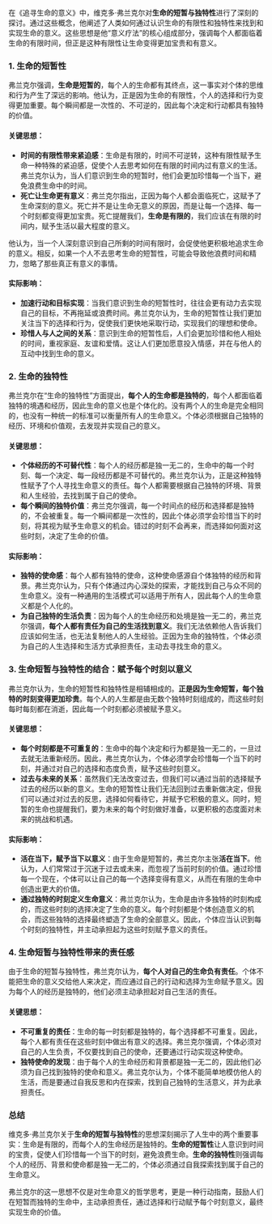 在《追寻生命的意义》中，维克多·弗兰克尔对**生命的短暂与独特性**进行了深刻的探讨。通过这些概念，他阐述了人类如何通过认识生命的有限性和独特性来找到和实现生命的意义。这些思想是他“意义疗法”的核心组成部分，强调每个人都面临着生命的有限时间，但正是这种有限性让生命变得更加宝贵和有意义。

### 1. **生命的短暂性**

弗兰克尔强调，**生命是短暂的**，每个人的生命都有其终点，这一事实对个体的思维和行为产生了深远的影响。他认为，正是因为生命的有限性，个人的选择和行为变得更加重要。每个瞬间都是一次性的、不可逆的，因此每个决定和行动都具有独特的价值。

#### 关键思想：
- **时间的有限性带来紧迫感**：生命是有限的，时间不可逆转，这种有限性赋予生命一种特殊的紧迫感，促使个人去思考如何在有限的时间内过有意义的生活。弗兰克尔认为，当人们意识到生命的短暂时，他们会更加珍惜每一个当下，避免浪费生命中的时间。
- **死亡让生命更有意义**：弗兰克尔指出，正因为每个人都会面临死亡，这赋予了生命深刻的意义。死亡并不是让生命无意义的原因，而是让每一个选择、每一个时刻都变得更加宝贵。死亡提醒我们，**生命是有限的**，我们应该在有限的时间内，赋予生活以最大程度的意义。

他认为，当一个人深刻意识到自己所剩的时间有限时，会促使他更积极地追求生命的意义。相反，如果一个人不去思考生命的短暂性，可能会导致他浪费时间和精力，忽略了那些真正有意义的事情。

#### 实际影响：
- **加速行动和目标实现**：当我们意识到生命的短暂性时，往往会更有动力去实现自己的目标，不再拖延或浪费时间。弗兰克尔认为，生命的短暂性让我们更加关注当下的选择和行为，促使我们更快地采取行动，实现我们的理想和使命。
- **珍惜人与人之间的关系**：意识到生命的短暂性后，人们会更加珍惜和他人相处的时间，重视家庭、友谊和爱情。这让人们更加愿意投入情感，并在与他人的互动中找到生命的意义。

### 2. **生命的独特性**

弗兰克尔在“生命的独特性”方面提出，**每个人的生命都是独特的**，每个人都面临着独特的境遇和经历，因此生命的意义也是个体化的。没有两个人的生命是完全相同的，也没有一种统一的标准可以衡量所有人的生命意义。个体必须根据自己独特的经历、环境和价值观，去发现并实现自己的意义。

#### 关键思想：
- **个体经历的不可替代性**：每个人的经历都是独一无二的，生命中的每一个时刻、每一个决定、每一段经历都是不可替代的。弗兰克尔认为，正是这种独特性赋予了个人寻找生命意义的责任。每个人都需要根据自己独特的环境、背景和人生经验，去找到属于自己的使命。
- **每个瞬间的独特价值**：弗兰克尔强调，每一个时间点的经历和选择都是独特的，不会被重复。每一个瞬间都是一次性的，因此个体必须学会珍惜当下的时刻，将其视为赋予生命意义的机会。错过的时刻不会再来，而选择如何面对这些时刻，决定了生命的价值。

#### 实际影响：
- **独特的使命感**：每个人都有独特的使命，这种使命感源自个体独特的经历和背景。弗兰克尔认为，只有个体通过内心深处的探索，才能找到自己与众不同的生命意义。没有一种通用的生活模式可以适用于所有人，因此每个人的生命意义都是个人化的。
- **为自己独特的生活负责**：因为每个人的生命经历和处境是独一无二的，弗兰克尔强调，**每个人都有责任为自己的生活找到意义**。我们无法依赖他人告诉我们应该如何生活，也无法复制他人的人生经验。正因为生命的独特性，个体必须为自己的人生选择和生活方式承担责任，主动去寻找生命的意义。

### 3. **生命短暂与独特性的结合：赋予每个时刻以意义**

弗兰克尔认为，生命的短暂性和独特性是相辅相成的。**正是因为生命短暂，每个独特的时刻变得更加珍贵**。每个人的人生都是由无数个独特时刻组成的，而这些时刻每时每刻都在消逝，因此每一个时刻都必须被赋予意义。

#### 关键思想：
- **每个时刻都是不可重复的**：生命中的每个决定和行为都是独一无二的，一旦过去就无法重新经历。因此，弗兰克尔认为，个体必须学会珍惜每一个当下的时刻，并通过对自己的选择和态度负责，赋予这些时刻意义。
- **过去与未来的关系**：虽然我们无法改变过去，但我们可以通过当前的选择赋予过去的经历以新的意义。生命的短暂性让我们无法回到过去重新做决定，但我们可以通过对过去的反思，选择如何看待它，并赋予它积极的意义。同时，短暂的生命也提醒我们，要为未来的每个时刻做好准备，以更积极的态度面对未来的挑战和机遇。

#### 实际影响：
- **活在当下，赋予当下以意义**：由于生命是短暂的，弗兰克尔主张**活在当下**。他认为，人们常常过于沉迷于过去或未来，而忽视了当前时刻的价值。通过珍惜每一个现在，个体可以让自己的每一个选择变得有意义，从而在有限的生命中创造出更大的价值。
- **通过独特的时刻定义生命意义**：弗兰克尔认为，生命是由许多独特的时刻构成的，而这些时刻的选择决定了生命的意义。每个时刻都是个体创造意义的机会，而这些独特的选择最终塑造了生命的全部意义。因此，个体应当认识到每个时刻的独特性，并主动承担起为这些时刻赋予意义的责任。

### 4. **生命短暂与独特性带来的责任感**

由于生命的短暂与独特性，弗兰克尔认为，**每个人对自己的生命负有责任**。个体不能把生命的意义交给他人来决定，而应通过自己的行动和选择为生命赋予意义。因为每个人的经历是独特的，他们必须主动承担起对自己生活的责任。

#### 关键思想：
- **不可重复的责任**：生命的每一时刻都是独特的，每个选择都不可重复。因此，每个人都有责任在这些时刻中做出有意义的选择。弗兰克尔强调，个体必须对自己的人生负责，不仅要找到自己的使命，还要通过行动实现这种使命。
- **独特使命的发现**：由于每个人的生命经历和背景都是独一无二的，因此他们必须为自己找到独特的使命和意义。弗兰克尔认为，个体不能简单地模仿他人的生活，而是要通过自我反思和内在探索，找到自己独特的生活意义，并为此承担责任。

### 总结

维克多·弗兰克尔关于**生命的短暂与独特性**的思想深刻揭示了人生中的两个重要事实：生命是有限的，而每个人的生命经历是独特的。**生命的短暂性**让人意识到时间的宝贵，促使人们珍惜每一个当下的时刻，避免浪费生命。**生命的独特性**则强调每个人的经历、背景和使命都是独一无二的，个体必须通过自我探索找到属于自己的生命意义。

弗兰克尔的这一思想不仅是对生命意义的哲学思考，更是一种行动指南，鼓励人们在短暂而独特的生命中，主动承担责任，通过选择和行动赋予每个时刻意义，最终实现生命的价值。